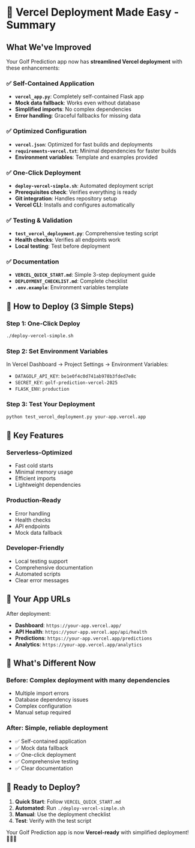 # 🚀 Vercel Deployment Made Easy - Summary

## What We've Improved

Your Golf Prediction app now has **streamlined Vercel deployment** with these enhancements:

### ✅ **Self-Contained Application**
- **`vercel_app.py`**: Completely self-contained Flask app
- **Mock data fallback**: Works even without database
- **Simplified imports**: No complex dependencies
- **Error handling**: Graceful fallbacks for missing data

### ✅ **Optimized Configuration**
- **`vercel.json`**: Optimized for fast builds and deployments
- **`requirements-vercel.txt`**: Minimal dependencies for faster builds
- **Environment variables**: Template and examples provided

### ✅ **One-Click Deployment**
- **`deploy-vercel-simple.sh`**: Automated deployment script
- **Prerequisites check**: Verifies everything is ready
- **Git integration**: Handles repository setup
- **Vercel CLI**: Installs and configures automatically

### ✅ **Testing & Validation**
- **`test_vercel_deployment.py`**: Comprehensive testing script
- **Health checks**: Verifies all endpoints work
- **Local testing**: Test before deployment

### ✅ **Documentation**
- **`VERCEL_QUICK_START.md`**: Simple 3-step deployment guide
- **`DEPLOYMENT_CHECKLIST.md`**: Complete checklist
- **`.env.example`**: Environment variables template

## 🎯 How to Deploy (3 Simple Steps)

### Step 1: One-Click Deploy
```bash
./deploy-vercel-simple.sh
```

### Step 2: Set Environment Variables
In Vercel Dashboard → Project Settings → Environment Variables:
- `DATAGOLF_API_KEY`: `be1e0f4c0d741ab978b3fded7e8c`
- `SECRET_KEY`: `golf-prediction-vercel-2025`
- `FLASK_ENV`: `production`

### Step 3: Test Your Deployment
```bash
python test_vercel_deployment.py your-app.vercel.app
```

## 🔧 Key Features

### **Serverless-Optimized**
- Fast cold starts
- Minimal memory usage
- Efficient imports
- Lightweight dependencies

### **Production-Ready**
- Error handling
- Health checks
- API endpoints
- Mock data fallback

### **Developer-Friendly**
- Local testing support
- Comprehensive documentation
- Automated scripts
- Clear error messages

## 📱 Your App URLs

After deployment:
- **Dashboard**: `https://your-app.vercel.app/`
- **API Health**: `https://your-app.vercel.app/api/health`
- **Predictions**: `https://your-app.vercel.app/predictions`
- **Analytics**: `https://your-app.vercel.app/analytics`

## 🎉 What's Different Now

### **Before**: Complex deployment with many dependencies
- Multiple import errors
- Database dependency issues
- Complex configuration
- Manual setup required

### **After**: Simple, reliable deployment
- ✅ Self-contained application
- ✅ Mock data fallback
- ✅ One-click deployment
- ✅ Comprehensive testing
- ✅ Clear documentation

## 🚀 Ready to Deploy?

1. **Quick Start**: Follow `VERCEL_QUICK_START.md`
2. **Automated**: Run `./deploy-vercel-simple.sh`
3. **Manual**: Use the deployment checklist
4. **Test**: Verify with the test script

Your Golf Prediction app is now **Vercel-ready** with simplified deployment! 🏌️‍♂️⛳
